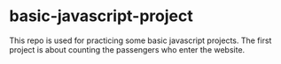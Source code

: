 # basic-javascript-project
This repo is used for practicing some basic javascript projects.
The first project is about counting the passengers who enter the website. 